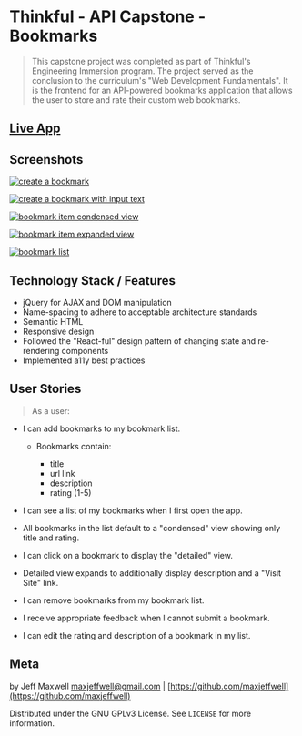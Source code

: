 # Thinkful - API Capstone - Bookmarks

> This capstone project was completed as part of Thinkful's Engineering Immersion program. The project served as the conclusion to the curriculum's "Web Development Fundamentals". It is the frontend for an API-powered bookmarks application that allows the user to store and rate their custom web bookmarks.

## [Live App](https://maxjeffwell.github.io/bookmarks-capstone-api/)

## Screenshots

[![create a bookmark](https://i.gyazo.com/3ddb4f574a8cea412bb190ecd5ebfcdd.png)](https://gyazo.com/3ddb4f574a8cea412bb190ecd5ebfcdd)

[![create a bookmark with input text](https://i.gyazo.com/d84d9d0e3c66c6a01f3005a9b2f98381.png)](https://gyazo.com/d84d9d0e3c66c6a01f3005a9b2f98381)

[![bookmark item condensed view](https://i.gyazo.com/2bc2685565fcca05591a3e73b29f217f.png)](https://gyazo.com/2bc2685565fcca05591a3e73b29f217f)

[![bookmark item expanded view](https://i.gyazo.com/4a30da6a5ba458ce8f3a30ee641b32a6.png)](https://gyazo.com/4a30da6a5ba458ce8f3a30ee641b32a6)

[![bookmark list](https://i.gyazo.com/93ebce1c3a3325563f3c0145e31b3f6a.png)](https://gyazo.com/93ebce1c3a3325563f3c0145e31b3f6a)

## Technology Stack / Features

* jQuery for AJAX and DOM manipulation
* Name-spacing to adhere to acceptable architecture standards
* Semantic HTML
* Responsive design
* Followed the "React-ful" design pattern of changing state and re-rendering components
* Implemented a11y best practices

## User Stories

> As a user:

 * I can add bookmarks to my bookmark list.

   * Bookmarks contain:

      * title
      * url link
      * description
      * rating (1-5)

* I can see a list of my bookmarks when I first open the app.

* All bookmarks in the list default to a "condensed" view showing only title and rating.

* I can click on a bookmark to display the "detailed" view.

* Detailed view expands to additionally display description and a "Visit Site" link.

* I can remove bookmarks from my bookmark list.

* I receive appropriate feedback when I cannot submit a bookmark.

* I can edit the rating and description of a bookmark in my list.

## Meta

by Jeff Maxwell maxjeffwell@gmail.com |
[https://github.com/maxjeffwell](https://github.com/maxjeffwell)

Distributed under the GNU GPLv3 License.
    See ``LICENSE`` for more information.


